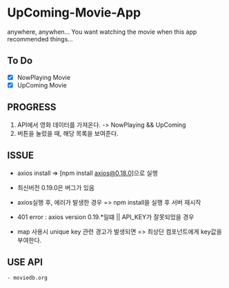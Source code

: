 # UpComing-Movie-App

anywhere, anywhen...
You want watching the movie when this app recommended things...

## To Do

- [x] NowPlaying Movie
- [x] UpComing Movie

## PROGRESS

1. API에서 영화 데이터를 가져온다.
   -> NowPlaying && UpComing
2. 버튼을 눌렀을 때, 해당 목록을 보여준다.

## ISSUE

- axios install => [npm install axios@0.18.0]으로 실행
- 최신버전 0.19.0은 버그가 있음

- axios실행 후, 에러가 발생한 경우 => npm install을 실행 후 서버 재시작

- 401 error : axios version 0.19.\*일떄 || API_KEY가 잘못되었을 경우

- map 사용시 unique key 관련 경고가 발생되면 => 최상단 컴포넌트에게 key값을 부여한다.

## USE API

    - moviedb.org
